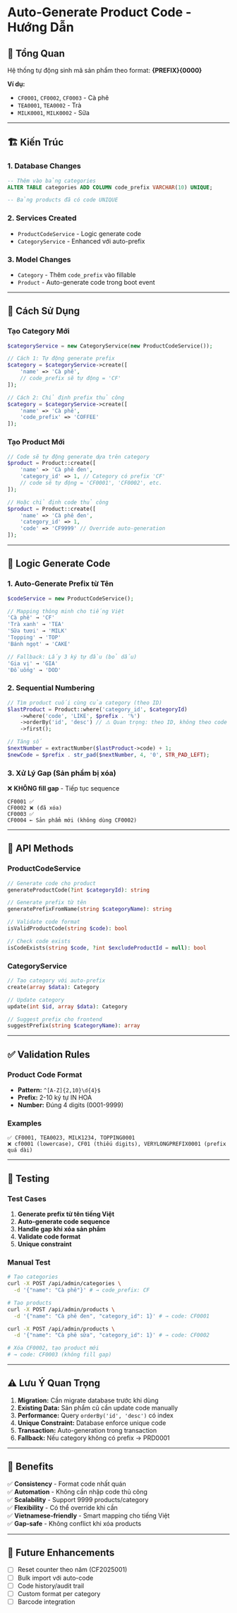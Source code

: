 # Auto-Generate Product Code - Hướng Dẫn

## 🎯 **Tổng Quan**

Hệ thống tự động sinh mã sản phẩm theo format: **{PREFIX}{0000}**

**Ví dụ:**

- `CF0001`, `CF0002`, `CF0003` - Cà phê
- `TEA0001`, `TEA0002` - Trà
- `MILK0001`, `MILK0002` - Sữa

---

## 🏗️ **Kiến Trúc**

### **1. Database Changes**

```sql
-- Thêm vào bảng categories
ALTER TABLE categories ADD COLUMN code_prefix VARCHAR(10) UNIQUE;

-- Bảng products đã có code UNIQUE
```

### **2. Services Created**

- `ProductCodeService` - Logic generate code
- `CategoryService` - Enhanced với auto-prefix

### **3. Model Changes**

- `Category` - Thêm `code_prefix` vào fillable
- `Product` - Auto-generate code trong boot event

---

## 🚀 **Cách Sử Dụng**

### **Tạo Category Mới**

```php
$categoryService = new CategoryService(new ProductCodeService());

// Cách 1: Tự động generate prefix
$category = $categoryService->create([
    'name' => 'Cà phê',
    // code_prefix sẽ tự động = 'CF'
]);

// Cách 2: Chỉ định prefix thủ công
$category = $categoryService->create([
    'name' => 'Cà phê',
    'code_prefix' => 'COFFEE'
]);
```

### **Tạo Product Mới**

```php
// Code sẽ tự động generate dựa trên category
$product = Product::create([
    'name' => 'Cà phê đen',
    'category_id' => 1, // Category có prefix 'CF'
    // code sẽ tự động = 'CF0001', 'CF0002', etc.
]);

// Hoặc chỉ định code thủ công
$product = Product::create([
    'name' => 'Cà phê đen',
    'category_id' => 1,
    'code' => 'CF9999' // Override auto-generation
]);
```

---

## 🧠 **Logic Generate Code**

### **1. Auto-Generate Prefix từ Tên**

```php
$codeService = new ProductCodeService();

// Mapping thông minh cho tiếng Việt
'Cà phê' → 'CF'
'Trà xanh' → 'TEA'
'Sữa tươi' → 'MILK'
'Topping' → 'TOP'
'Bánh ngọt' → 'CAKE'

// Fallback: Lấy 3 ký tự đầu (bỏ dấu)
'Gia vị' → 'GIA'
'Đồ uống' → 'DOD'
```

### **2. Sequential Numbering**

```php
// Tìm product cuối cùng của category (theo ID)
$lastProduct = Product::where('category_id', $categoryId)
    ->where('code', 'LIKE', $prefix . '%')
    ->orderBy('id', 'desc') // ⚠️ Quan trọng: theo ID, không theo code
    ->first();

// Tăng số
$nextNumber = extractNumber($lastProduct->code) + 1;
$newCode = $prefix . str_pad($nextNumber, 4, '0', STR_PAD_LEFT);
```

### **3. Xử Lý Gap (Sản phẩm bị xóa)**

❌ **KHÔNG fill gap** - Tiếp tục sequence

```
CF0001 ✅
CF0002 ❌ (đã xóa)
CF0003 ✅
CF0004 ← Sản phẩm mới (không dùng CF0002)
```

---

## 🔧 **API Methods**

### **ProductCodeService**

```php
// Generate code cho product
generateProductCode(?int $categoryId): string

// Generate prefix từ tên
generatePrefixFromName(string $categoryName): string

// Validate code format
isValidProductCode(string $code): bool

// Check code exists
isCodeExists(string $code, ?int $excludeProductId = null): bool
```

### **CategoryService**

```php
// Tạo category với auto-prefix
create(array $data): Category

// Update category
update(int $id, array $data): Category

// Suggest prefix cho frontend
suggestPrefix(string $categoryName): array
```

---

## ✅ **Validation Rules**

### **Product Code Format**

- **Pattern:** `^[A-Z]{2,10}\d{4}$`
- **Prefix:** 2-10 ký tự IN HOA
- **Number:** Đúng 4 digits (0001-9999)

### **Examples**

```
✅ CF0001, TEA0023, MILK1234, TOPPING0001
❌ cf0001 (lowercase), CF01 (thiếu digits), VERYLONGPREFIX0001 (prefix quá dài)
```

---

## 🧪 **Testing**

### **Test Cases**

1. **Generate prefix từ tên tiếng Việt**
2. **Auto-generate code sequence**
3. **Handle gap khi xóa sản phẩm**
4. **Validate code format**
5. **Unique constraint**

### **Manual Test**

```bash
# Tạo categories
curl -X POST /api/admin/categories \
  -d '{"name": "Cà phê"}' # → code_prefix: CF

# Tạo products
curl -X POST /api/admin/products \
  -d '{"name": "Cà phê đen", "category_id": 1}' # → code: CF0001

curl -X POST /api/admin/products \
  -d '{"name": "Cà phê sữa", "category_id": 1}' # → code: CF0002

# Xóa CF0002, tạo product mới
# → code: CF0003 (không fill gap)
```

---

## ⚠️ **Lưu Ý Quan Trọng**

1. **Migration:** Cần migrate database trước khi dùng
2. **Existing Data:** Sản phẩm cũ cần update code manually
3. **Performance:** Query `orderBy('id', 'desc')` có index
4. **Unique Constraint:** Database enforce unique code
5. **Transaction:** Auto-generation trong transaction
6. **Fallback:** Nếu category không có prefix → PRD0001

---

## 🎉 **Benefits**

✅ **Consistency** - Format code nhất quán  
✅ **Automation** - Không cần nhập code thủ công  
✅ **Scalability** - Support 9999 products/category  
✅ **Flexibility** - Có thể override khi cần  
✅ **Vietnamese-friendly** - Smart mapping cho tiếng Việt  
✅ **Gap-safe** - Không conflict khi xóa products

---

## 🔮 **Future Enhancements**

- [ ] Reset counter theo năm (CF2025001)
- [ ] Bulk import với auto-code
- [ ] Code history/audit trail
- [ ] Custom format per category
- [ ] Barcode integration
